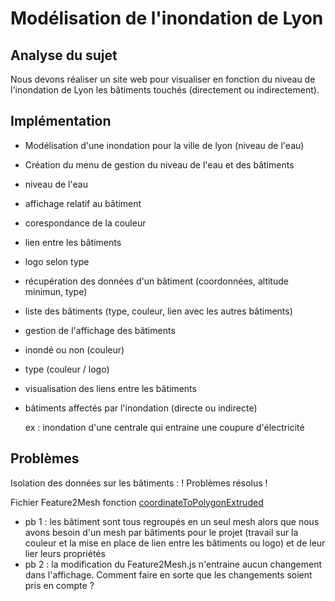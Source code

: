 <h1>Modélisation de l'inondation de Lyon</h1>

<h2>Analyse du sujet</h2>

Nous devons réaliser un site web pour visualiser en fonction du niveau de l'inondation de Lyon les bâtiments touchés (directement ou indirectement).

<h2>Implémentation</h2>

- Modélisation d'une inondation pour la ville de lyon (niveau de l'eau)

- Création du menu de gestion du niveau de l'eau et des bâtiments
 - niveau de l'eau
 - affichage relatif au bâtiment
  - corespondance de la couleur
  - lien entre les bâtiments
  - logo selon type

- récupération des données d'un bâtiment (coordonnées, altitude minimun, type)

- liste des bâtiments (type, couleur, lien avec les autres bâtiments)

- gestion de l'affichage des bâtiments
 - inondé ou non (couleur)
 - type (couleur / logo)
 
- visualisation des liens entre les bâtiments

- bâtiments affectés par l'inondation (directe ou indirecte) 

    ex : inondation d'une centrale qui entraine une coupure d'électricité

<h2>Problèmes</h2>

Isolation des données sur les bâtiments : ! Problèmes résolus !

Fichier Feature2Mesh fonction [coordinateToPolygonExtruded](https://github.com/iTowns/itowns/blob/master/src/Renderer/ThreeExtended/Feature2Mesh.js#L241-L284)

- pb 1 : les bâtiment sont tous regroupés en un seul mesh alors que nous avons besoin d'un mesh par bâtiments pour le projet (travail sur la couleur et la mise en place de lien entre les bâtiments ou logo) et de leur lier leurs propriétés
- pb 2 : la modification du Feature2Mesh.js n'entraine aucun changement dans l'affichage. Comment faire en sorte que les changements soient pris en compte ?

